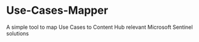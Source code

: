 # Use-Cases-Mapper
A simple tool to map Use Cases to Content Hub relevant Microsoft Sentinel solutions
